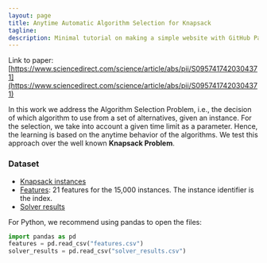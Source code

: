 ```yaml
---
layout: page
title: Anytime Automatic Algorithm Selection for Knapsack
tagline: 
description: Minimal tutorial on making a simple website with GitHub Pages
---
```

Link to paper: [https://www.sciencedirect.com/science/article/abs/pii/S0957417420304371](https://www.sciencedirect.com/science/article/abs/pii/S0957417420304371)

In this work we address the Algorithm Selection Problem, i.e., the decision of which algorithm to use from a set of alternatives, given an instance. For the selection, we take into account a given time limit as a parameter. Hence, the learning is based on the anytime behavior of the algorithms. We test this approach over the well known **Knapsack Problem**.

### Dataset

* [Knapsack instances](https://drive.google.com/drive/folders/1vr-cJKPvfwQpJDqK5S8iokLqjloJ2SCV)
* [Features](https://drive.google.com/file/d/1AQxOkVo2B7ufJbAUsLuY4k6Y_k2iiPID/view): 21 features for the 15,000 instances. The instance identifier is the index.
* [Solver results](https://drive.google.com/file/d/1bqnlNtV6E3Ct76iKyvL6kB3QKEVfIdHX/view)

For Python, we recommend using pandas to open the files:
```python
import pandas as pd
features = pd.read_csv("features.csv")
solver_results = pd.read_csv("solver_results.csv")
```
